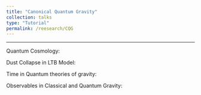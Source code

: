 ```yaml
---
title: "Canonical Quantum Gravity"
collection: talks
type: "Tutorial"
permalink: /reesearch/CQG
---
```

---

Quantum Cosmology:

Dust Collapse in LTB Model:

Time in Quantum theories of gravity:

Observables in Classical and Quantum Gravity:

